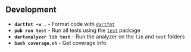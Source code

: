 ## Development

* **`dartfmt -w .`** - Format code with [`dartfmt`](https://dart.dev/tools/dartfmt)
* **`pub run test`** -  Run all tests using the [`test`](https://pub.dev/packages/test) package
* **`dartanalyzer lib test`** - Run the analyzer on the `lib` and `test` folders
* **`bash coverage.sh`** - Get coverage info
